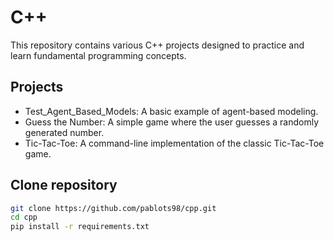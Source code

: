 # C++
This repository contains various C++ projects designed to practice and learn fundamental programming concepts.
## Projects
- Test_Agent_Based_Models: A basic example of agent-based modeling.
- Guess the Number: A simple game where the user guesses a randomly generated number.
- Tic-Tac-Toe: A command-line implementation of the classic Tic-Tac-Toe game.
## Clone repository 
```bash
git clone https://github.com/pablots98/cpp.git
cd cpp
pip install -r requirements.txt
```
